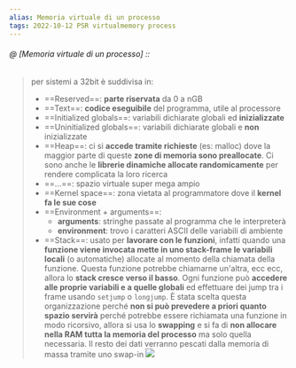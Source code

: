 ```yaml
---
alias: Memoria virtuale di un processo
tags: 2022-10-12 PSR virtualmemory process
---
```


###### @ [Memoria virtuale di un processo] ::
> per sistemi a 32bit è suddivisa in:
> - ==Reserved==: **parte riservata** da 0 a nGB
> - ==Text==: **codice eseguibile** del programma, utile al processore
> - ==Initialized globals==: variabili dichiarate globali ed **inizializzate**
> - ==Uninitialized globals==: variabili dichiarate globali e **non** inizializzate
> - ==Heap==: ci si **accede tramite richieste** (es: malloc) dove la maggior parte di queste **zone di memoria sono preallocate**. Ci sono anche le **librerie dinamiche allocate randomicamente** per rendere complicata la loro ricerca
> - ==...==: spazio virtuale super mega ampio
> - ==Kernel space==: zona vietata al programmatore dove il **kernel fa le sue cose**
> - ==Environment + arguments==:
> 	- **arguments**: stringhe passate al programma che le interpreterà
> 	- **environment**: trovo i caratteri ASCII delle variabili di ambiente
> - ==Stack==: usato per **lavorare con le funzioni**, infatti quando una **funzione viene invocata mette in uno stack-frame le variabili locali** (o automatiche) allocate al momento della chiamata della funzione. Questa funzione potrebbe chiamarne un'altra, ecc ecc, allora lo **stack cresce verso il basso**. Ogni funzione può **accedere alle proprie variabili e a quelle globali** ed effettuare dei jump tra i frame usando `setjump` o `longjump`. È stata scelta questa organizzazione perché **non si può prevedere a priori quanto spazio servirà** perché potrebbe essere richiamata una funzione in modo ricorsivo, allora si usa lo **swapping** e si fa di **non allocare nella RAM tutta la memoria del processo** ma solo quella necessaria. Il resto dei dati verranno pescati dalla memoria di massa tramite uno swap-in
> ![](Uni/PSR/img/virtmemproc.jpeg)
<!--ID: 1672220830740-->
